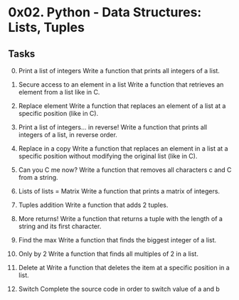 # 0x02. Python - Data Structures: Lists, Tuples

## Tasks
0. Print a list of integers
    Write a function that prints all integers of a list.

1. Secure access to an element in a list
    Write a function that retrieves an element from a list like in C.

2. Replace element
    Write a function that replaces an element of a list at a specific position (like in C).

3. Print a list of integers... in reverse!
    Write a function that prints all integers of a list, in reverse order.

4. Replace in a copy
    Write a function that replaces an element in a list at a specific position without modifying the original list (like in C).

5. Can you C me now?
    Write a function that removes all characters c and C from a string.

6. Lists of lists = Matrix
    Write a function that prints a matrix of integers.

7. Tuples addition
    Write a function that adds 2 tuples.

8. More returns!
    Write a function that returns a tuple with the length of a string and its first character.

9. Find the max
    Write a function that finds the biggest integer of a list.

10. Only by 2
    Write a function that finds all multiples of 2 in a list.

11. Delete at
    Write a function that deletes the item at a specific position in a list.

12. Switch
    Complete the source code in order to switch value of a and b
